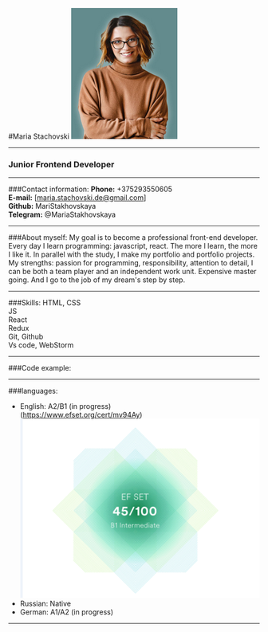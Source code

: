 #Maria Stachovski 
![Это опциональный alt-текст](./assets/myphoto.png)

***
### Junior Frontend Developer
***
###Contact information:
__Phone:__ +375293550605  
__E-mail:__ [maria.stachovski.de@gmail.com]   
__Github:__ MariStakhovskaya   
__Telegram:__ @MariaStakhovskaya
***
###About myself:
My goal is to become a professional front-end developer.
Every day I learn programming: javascript, react. 
The more I learn, the more I like it.
In parallel with the study, I make my portfolio and portfolio projects.
My strengths: passion for programming, responsibility, attention to detail,
I can be both a team player and an independent work unit. 
Expensive master going. And I go to the job of my dream's step by step.
***
###Skills:
HTML, CSS  
JS  
React  
Redux  
Git, Github  
Vs code, WebStorm  

***
###Code example:

***

###languages:
* English: A2/B1 (in progress)    
(https://www.efset.org/cert/mv94Ay)
![Сертификат](./assets/efset.png)  
* Russian: Native  
* German: A1/A2 (in progress)  

***


